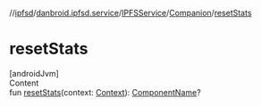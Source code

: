 //[ipfsd](../../../index.md)/[danbroid.ipfsd.service](../../index.md)/[IPFSService](../index.md)/[Companion](index.md)/[resetStats](reset-stats.md)



# resetStats  
[androidJvm]  
Content  
fun [resetStats](reset-stats.md)(context: [Context](https://developer.android.com/reference/kotlin/android/content/Context.html)): [ComponentName](https://developer.android.com/reference/kotlin/android/content/ComponentName.html)?  



